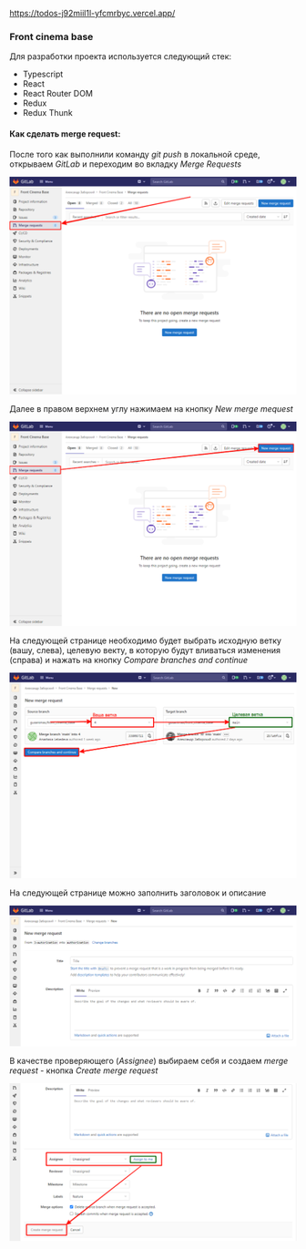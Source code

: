 https://todos-j92miil1l-yfcmrbyc.vercel.app/

### Front cinema base

Для разработки проекта используется следующий стек:
* Typescript
* React
* React Router DOM
* Redux
* Redux Thunk

#### Как сделать merge request:
После того как выполнили команду _git push_ в локальной среде, открываем _GitLab_ и переходим во вкладку _Merge Requests_

![Merge requests](screenshots-git/01.png)

Далее в правом верхнем углу нажимаем на кнопку _New merge mequest_

![New merge request](screenshots-git/02.png)

На следующей странице необходимо будет выбрать исходную ветку (вашу, слева), целевую векту, в которую будут вливаться изменения (справа) и нажать на кнопку _Compare branches and continue_

![Compare branches and continue](screenshots-git/03.png)

На следующей странице можно заполнить заголовок и описание 

![Title](screenshots-git/04.png)

В качестве проверяющего (_Assignee_) выбираем себя и создаем _merge request_ - кнопка _Create merge request_

![Create merge request](screenshots-git/05.png)
